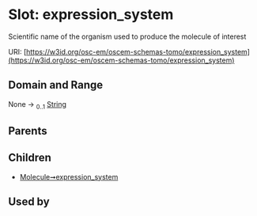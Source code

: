 
# Slot: expression_system

Scientific name of the organism used to produce the molecule of interest

URI: [https://w3id.org/osc-em/oscem-schemas-tomo/expression_system](https://w3id.org/osc-em/oscem-schemas-tomo/expression_system)


## Domain and Range

None &#8594;  <sub>0..1</sub> [String](types/String.md)

## Parents


## Children

 *  [Molecule➞expression_system](Molecule_expression_system.md)

## Used by

